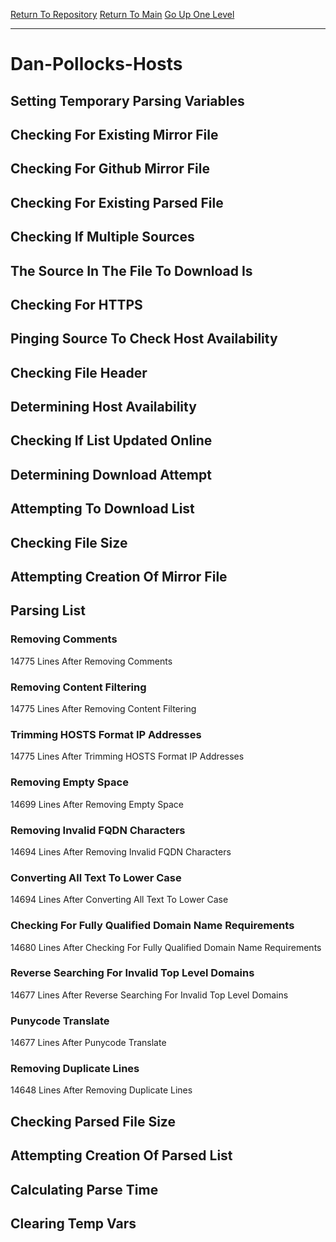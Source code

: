 [Return To Repository](https://github.com/bast69/piholeparser/)
[Return To Main](https://github.com/bast69/piholeparser/blob/master/RecentRunLogs/Mainlog.md)
[Go Up One Level](https://github.com/bast69/piholeparser/blob/master/RecentRunLogs/TopLevelScripts/30-Processing-External-Blacklists.md)
____________________________________
# Dan-Pollocks-Hosts
## Setting Temporary Parsing Variables
## Checking For Existing Mirror File
## Checking For Github Mirror File
## Checking For Existing Parsed File
## Checking If Multiple Sources
## The Source In The File To Download Is
## Checking For HTTPS
## Pinging Source To Check Host Availability
## Checking File Header
## Determining Host Availability
## Checking If List Updated Online
## Determining Download Attempt
## Attempting To Download List
## Checking File Size
## Attempting Creation Of Mirror File
## Parsing List
### Removing Comments
14775 Lines After Removing Comments
### Removing Content Filtering
14775 Lines After Removing Content Filtering
### Trimming HOSTS Format IP Addresses
14775 Lines After Trimming HOSTS Format IP Addresses
### Removing Empty Space
14699 Lines After Removing Empty Space
### Removing Invalid FQDN Characters
14694 Lines After Removing Invalid FQDN Characters
### Converting All Text To Lower Case
14694 Lines After Converting All Text To Lower Case
### Checking For Fully Qualified Domain Name Requirements
14680 Lines After Checking For Fully Qualified Domain Name Requirements
### Reverse Searching For Invalid Top Level Domains
14677 Lines After Reverse Searching For Invalid Top Level Domains
### Punycode Translate
14677 Lines After Punycode Translate
### Removing Duplicate Lines
14648 Lines After Removing Duplicate Lines
## Checking Parsed File Size
## Attempting Creation Of Parsed List
## Calculating Parse Time
## Clearing Temp Vars

